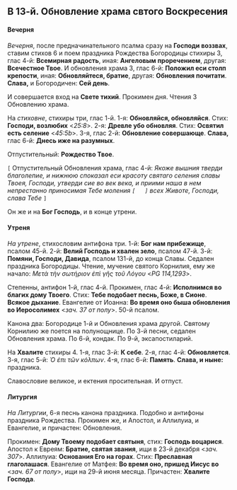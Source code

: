 
## В 13-й. Обновление храма свтого Воскресения

#### Вечерня

*Вечерня*, после предначинательного псалма сразу на **Господи воззвах**, ставим стихов 6 
и поем праздника Рождества Богородицы стихиры 3, глас 4-й: **Всемирная радость**, иная: 
**Ангеловым проречением**, другая: **Всечестное Твое**. И обновления храма 3, глас 6-й: 
**Положил еси столп крепости**, иная: **Обновляйтеся, братие**, другая: **Обновления почитати**.
**Слава,** и Богородичен: **Сей день**. 

И совершается вход на **Свете тихий**. Прокимен дня. Чтения 3 Обновлению храма.

На *стиховне*, стихиры три, глас 1-й. 1-я: **Обновляйся, обновляйся**. 
Стих: **Господи, возлюбих** <*25:8*>. 2-я: **Древле убо обновляя**. 
Стих: **Освятил есть селение** <*45:5b*>. 3-я, глас 2-й: **Обновление совершающе**. 
**Слава,** глас 6-й: **Днесь иже на разумных**.  

Отпустительный: **Рождество Твое**.

`[` Отпустительный Обновления храма, глас 4-й: *Якоже вышния тверди благолепие, и 
нижнюю споказал еси красоту святаго селения славы Твоея, Господи, утверди сие во век 
века, и приими наша в нем непрестанно приносимая Тебе моления `[   ]` всех Животе, Господи, 
слава Тебе* `]`

Он же и на **Бог Господь**, и в конце утрени.

#### Утреня

*На утрене*, стихословим антифона три. 1-й: **Бог нам прибежище**, псалом 45-й. 
2-й: **Велий Господь и хвален зело**, псалом 47-й. 3-й: **Помяни, Господи, Давида**, 
псалом 131-й, до конца Славы. Седален праздника Богородицы. Чтение, мучение святого 
Корнилия, ему же начало: *Μετὰ τὴν σωτήριον ἐπὶ γῆς τοῦ Λόγου* <*PG 114,1293*>. 

Степенны, антифон 1-й, глас 4-й. Прокимен, глас 4-й: **Исполнимся во благих дому Твоего**. 
Стих: **Тебе подобает песнь, Боже, в Сионе**. **Всякое дыхание**. 
Евангелие от Иоанна: **Во время оно быша обновления во Иеросолимех** <*зач. 37 от полу*>. 
50-й псалом. 

Канона два: Богородице 1-й и Обновления храма другой. Святому Корнилию же поется на 
полунощнице. 
По 3-й песни, седален Обновления храма. По 6-й, кондак. По 9-й, эксапостиларий. 

На **Хвалите** стихиры 4. 1-я, глас 3-й: **К себе**. 2-я, глас 4-й: **Обновляется**. 
3-я, глас 5-й: *Ὁ ἐπι τῶν κόλπων*. 4-я, глас 6-й: **Память**. **Слава, и ныне:** праздника.

Славословие великое, и ектения просительная. И отпуст.

#### Литургия

*На Литургии*, 6-я песнь канона праздника. Подобно и антифоны праздника Рождества. 
Прокимен же, и Апостол, и Аллилуиа, и Евангелие, и причастен: Обновления.
 
Прокимен: **Дому Твоему подобает святыня**, стих: **Господь воцарися**. 
Апостол к Евреям: **Братие, святая звания**, ищи в 23-й декабря <*зач. 307*>. 
Аллилуиа: **Основания Его на горах**. Стих: **Преславная глаголашася**. 
Евангелие от Матфея: **Во время оно, пришед Иисус во** <*зач. 67 от полу*>, ищи на 
29-й июня месяца.
Причастен: **Хвалите Господа**.

